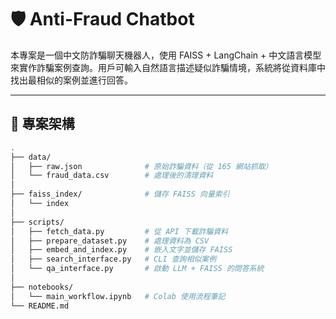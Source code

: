 # 🛡️ Anti-Fraud Chatbot

本專案是一個中文防詐騙聊天機器人，使用 FAISS + LangChain + 中文語言模型來實作詐騙案例查詢。用戶可輸入自然語言描述疑似詐騙情境，系統將從資料庫中找出最相似的案例並進行回答。

---

## 📁 專案架構

```bash
.
├── data/
│   ├── raw.json              # 原始詐騙資料（從 165 網站抓取）
│   └── fraud_data.csv        # 處理後的清理資料
│
├── faiss_index/              # 儲存 FAISS 向量索引
│   └── index
│
├── scripts/
│   ├── fetch_data.py         # 從 API 下載詐騙資料
│   ├── prepare_dataset.py    # 處理資料為 CSV
│   ├── embed_and_index.py    # 嵌入文字並儲存 FAISS
│   ├── search_interface.py   # CLI 查詢相似案例
│   └── qa_interface.py       # 啟動 LLM + FAISS 的問答系統
│
├── notebooks/
│   └── main_workflow.ipynb   # Colab 使用流程筆記
└── README.md

